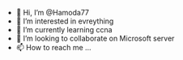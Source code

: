 - 👋 Hi, I’m @Hamoda77
- 👀 I’m interested in evreything
- 🌱 I’m currently learning ccna
- 💞️ I’m looking to collaborate on Microsoft server 
- 📫 How to reach me ...

<!---
Hamoda77/Hamoda77 is a ✨ special ✨ repository because its `README.md` (this file) appears on your GitHub profile.
You can click the Preview link to take a look at your changes.
--->
